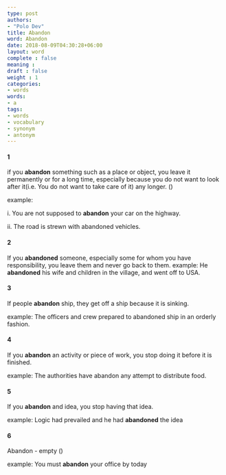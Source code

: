 ```yaml
---
type: post
authors:
- "Polo Dev"
title: Abandon
word: Abandon
date: 2018-08-09T04:30:28+06:00
layout: word
complete : false
meaning :
draft : false
weight : 1
categories:
- words
words:
- a
tags:
- words
- vocabulary
- synonym
- antonym
---
```


#### 1
if you **abandon** something such as a place or object, you leave it permanently or for a long time, especially because you do not want to look after it(i.e. You do not want to take care of it) any longer. ()

<span class="example">example:</span>

i. You are not supposed to **abandon** your car on the highway.

ii. The road is strewn with abandoned vehicles.


#### 2
If you **abandoned** someone, especially some for whom you have responsibility, you leave them and never go back to them.
 <span class="example">example:</span> He **abandoned** his wife and children in the village, and went off to USA.


#### 3
If people **abandon** ship, they get off a ship because it is sinking.

<span class="example">example:</span> The officers and crew prepared to abandoned ship in an orderly fashion.

#### 4
If you **abandon** an activity or piece of work, you stop doing it before it is finished.

<span class="example">example:</span> The authorities have abandon any attempt to distribute food.

#### 5
If you **abandon** and idea, you stop having that idea.

<span class="example">example:</span> Logic had prevailed and he had **abandoned** the idea

#### 6
Abandon - empty ()

<span class="example">example:</span> You must **abandon** your office by today

